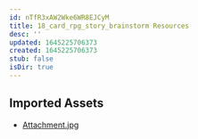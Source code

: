 ```yaml
---
id: nTfR3xAW2Wke6WR8EJCyM
title: 18_card_rpg_story_brainstorm Resources
desc: ''
updated: 1645225706373
created: 1645225706373
stub: false
isDir: true
---
```

## Imported Assets
- [Attachment.jpg](/assets/attachment-LPuhoYv1MDFr.jpg)

